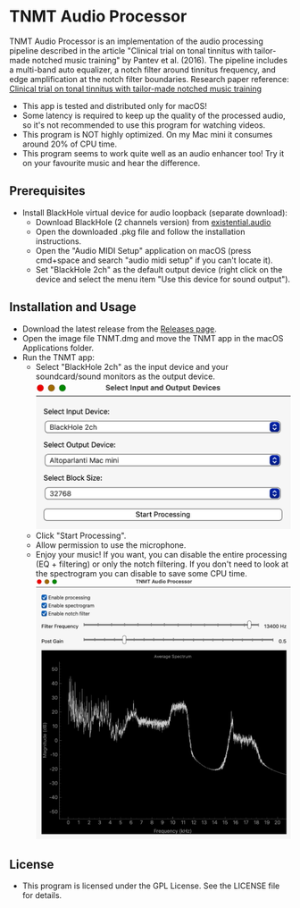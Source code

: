 # TNMT Audio Processor

TNMT Audio Processor is an implementation of the audio processing pipeline described in the article "Clinical trial on tonal tinnitus with tailor-made notched music training" by Pantev et al. (2016). The pipeline includes a multi-band auto equalizer, a notch filter around tinnitus frequency, and edge amplification at the notch filter boundaries.
Research paper reference: <a href="https://link.springer.com/content/pdf/10.1186/s12883-016-0558-7.pdf" target="_blank">Clinical trial on tonal tinnitus with tailor-made notched music training</a>


- This app is tested and distributed only for macOS!
- Some latency is required to keep up the quality of the processed audio, so it's not recommended to use this program for watching videos.
- This program is NOT highly optimized. On my Mac mini it consumes around 20% of CPU time.
- This program seems to work quite well as an audio enhancer too! Try it on your favourite music and hear the difference. 

## Prerequisites

- Install BlackHole virtual device for audio loopback (separate download):
  - Download BlackHole (2 channels version) from <a href="https://existential.audio/blackhole/" target="_blank">existential.audio</a>
  - Open the downloaded .pkg file and follow the installation instructions.
  - Open the "Audio MIDI Setup" application on macOS (press cmd+space and search "audio midi setup" if you can't locate it).
  - Set "BlackHole 2ch" as the default output device (right click on the device and select the menu item "Use this device for sound output").
    
## Installation and Usage

- Download the latest release from the [Releases page](https://github.com/yourusername/yourrepository/releases).
- Open the image file TNMT.dmg and move the TNMT app in the macOS Applications folder.
- Run the TNMT app:
  - Select "BlackHole 2ch" as the input device and your soundcard/sound monitors as the output device.
  ![Screenshot of the application](img/screen1.png)
  - Click "Start Processing".
  - Allow permission to use the microphone.
  - Enjoy your music! If you want, you can disable the entire processing (EQ + filtering) or only the notch filtering. If you don't need to look at the spectrogram you can disable to save some CPU time.
  ![Another screenshot of the application](img/screen2.png)


## License

- This program is licensed under the GPL License. See the LICENSE file for details.

